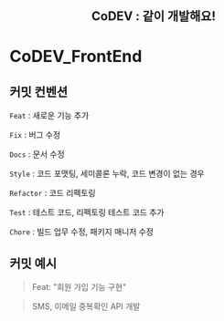 <div align="center">
    <h2>CoDEV : 같이 개발해요! </h2>
</div>

# CoDEV_FrontEnd

## 커밋 컨벤션
`Feat` : 새로운 기능 추가

`Fix` : 버그 수정

`Docs` : 문서 수정

`Style` : 코드 포맷팅, 세미콜론 누락, 코드 변경이 없는 경우

`Refactor` : 코드 리펙토링

`Test` : 테스트 코드, 리펙토링 테스트 코드 추가

`Chore` : 빌드 업무 수정, 패키지 매니저 수정

## 커밋 예시
> Feat: "회원 가입 기능 구현"

> SMS, 이메일 중복확인 API 개발
